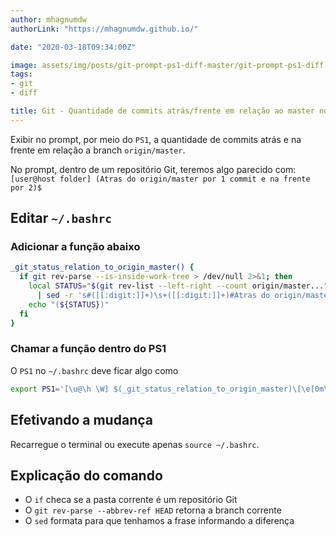 ```yaml
---
author: mhagnumdw
authorLink: "https://mhagnumdw.github.io/"

date: "2020-03-18T09:34:00Z"

image: assets/img/posts/git-prompt-ps1-diff-master/git-prompt-ps1-diff-master.png
tags:
- git
- diff

title: Git - Quantidade de commits atrás/frente em relação ao master no prompt
---
```


Exibir no prompt, por meio do `PS1`, a quantidade de commits atrás e na frente em relação a branch `origin/master`.

<!--more-->

No prompt, dentro de um repositório Git, teremos algo parecido com: `[user@host folder] (Atras do origin/master por 1 commit e na frente por 2)$`

## Editar `~/.bashrc`

### Adicionar a função abaixo

```bash
_git_status_relation_to_origin_master() {
  if git rev-parse --is-inside-work-tree > /dev/null 2>&1; then
    local STATUS="$(git rev-list --left-right --count origin/master..."$(git rev-parse --abbrev-ref HEAD)" \
      | sed -r 's#([[:digit:]]+)\s+([[:digit:]]+)#Atras do origin/master por \1 commit e na frente por \2#')"
    echo "(${STATUS})"
  fi
}
```

### Chamar a função dentro do PS1

O `PS1` no `~/.bashrc` deve ficar algo como

```bash
export PS1='[\u@\h \W] $(_git_status_relation_to_origin_master)\[\e[0m\]\$ '
```

## Efetivando a mudança

Recarregue o terminal ou execute apenas `source ~/.bashrc`.

## Explicação do comando

- O `if` checa se a pasta corrente é um repositório Git
- O `git rev-parse --abbrev-ref HEAD` retorna a branch corrente
- O `sed` formata para que tenhamos a frase informando a diferença
